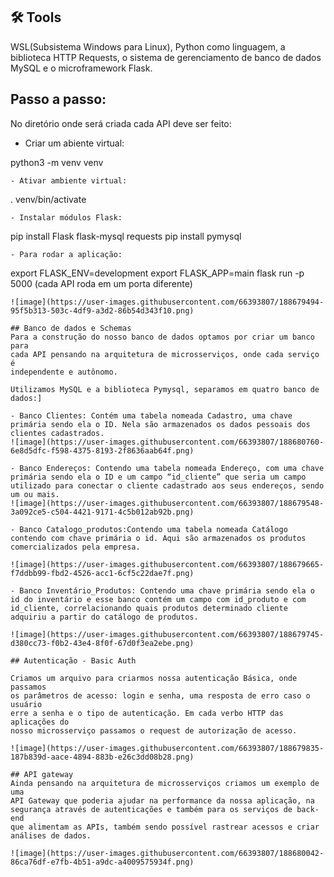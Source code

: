 
## 🛠 Tools

WSL(Subsistema Windows para Linux), Python como linguagem, a biblioteca
HTTP Requests, o sistema de gerenciamento de banco de dados MySQL e o
microframework Flask.

## Passo a passo:
No diretório onde será criada cada API deve ser feito:
- Criar um abiente virtual:

python3 -m venv venv
```
- Ativar ambiente virtual:
```
. venv/bin/activate
```
- Instalar módulos Flask:
```
pip install Flask flask-mysql requests
pip install pymysql
```
- Para rodar a aplicação:
```
export FLASK_ENV=development
export FLASK_APP=main
flask run -p 5000 (cada API roda em um porta diferente)
```
![image](https://user-images.githubusercontent.com/66393807/188679494-95f5b313-503c-4df9-a3d2-86b54d343f10.png)

## Banco de dados e Schemas
Para a construção do nosso banco de dados optamos por criar um banco para
cada API pensando na arquitetura de microsserviços, onde cada serviço é
independente e autônomo.

Utilizamos MySQL e a biblioteca Pymysql, separamos em quatro banco de
dados:]

- Banco Clientes: Contém uma tabela nomeada Cadastro, uma chave primária sendo ela o ID. Nela são armazenados os dados pessoais dos clientes cadastrados.
![image](https://user-images.githubusercontent.com/66393807/188680760-6e8d5dfc-f598-4375-8193-2f8636aab64f.png)

- Banco Endereços: Contendo uma tabela nomeada Endereço, com uma chave primária sendo ela o ID e um campo “id_cliente” que seria um campo utilizado para conectar o cliente cadastrado aos seus endereços, sendo um ou mais.
![image](https://user-images.githubusercontent.com/66393807/188679548-3a092ce5-c504-4421-9171-4c5b012ab92b.png)

- Banco Catalogo_produtos:Contendo uma tabela nomeada Catálogo contendo com chave primária o id. Aqui são armazenados os produtos comercializados pela empresa.

![image](https://user-images.githubusercontent.com/66393807/188679665-f7ddbb99-fbd2-4526-acc1-6cf5c22dae7f.png)

- Banco Inventário_Produtos: Contendo uma chave primária sendo ela o id do inventário e esse banco contém um campo com id_produto e com id_cliente, correlacionando quais produtos determinado cliente adquiriu a partir do catálogo de produtos.

![image](https://user-images.githubusercontent.com/66393807/188679745-d380cc73-f0b2-43e4-8f0f-67d0f3ea2ebe.png)

## Autenticação - Basic Auth

Criamos um arquivo para criarmos nossa autenticação Básica, onde passamos
os parâmetros de acesso: login e senha, uma resposta de erro caso o usuário
erre a senha e o tipo de autenticação. Em cada verbo HTTP das aplicações do
nosso microsserviço passamos o request de autorização de acesso.

![image](https://user-images.githubusercontent.com/66393807/188679835-187b839d-aace-4894-883b-e26c3dd08b28.png)

## API gateway
Ainda pensando na arquitetura de microsserviços criamos um exemplo de uma
API Gateway que poderia ajudar na performance da nossa aplicação, na
segurança através de autenticações e também para os serviços de back-end
que alimentam as APIs, também sendo possível rastrear acessos e criar
análises de dados.

![image](https://user-images.githubusercontent.com/66393807/188680042-86ca76df-e7fb-4b51-a9dc-a4009575934f.png)
